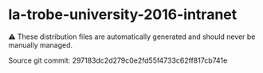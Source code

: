 # la-trobe-university-2016-intranet

:warning: These distribution files are automatically generated and should never be manually managed.

Source git commit: 297183dc2d279c0e2fd55f4733c62ff817cb741e
